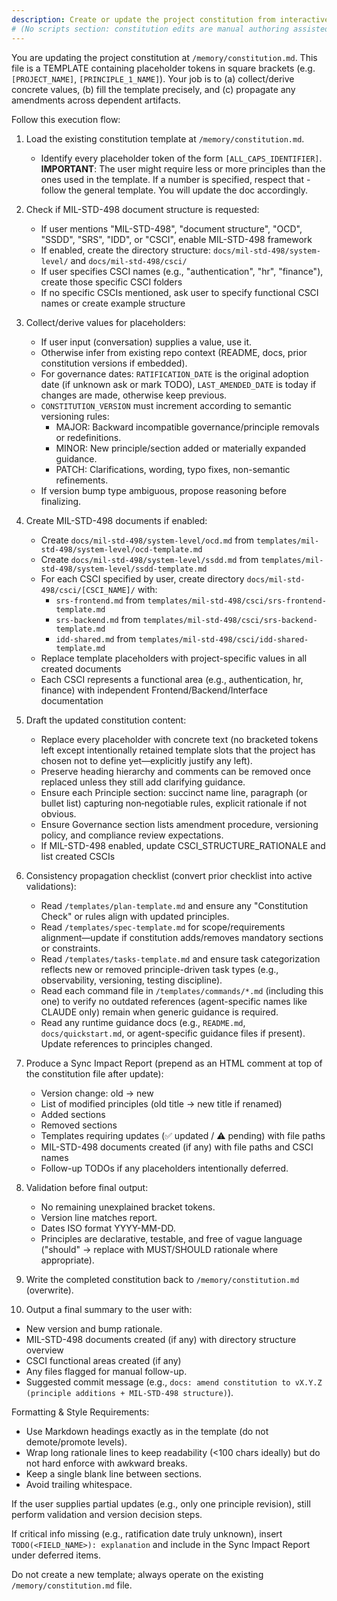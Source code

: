 ```yaml
---
description: Create or update the project constitution from interactive or provided principle inputs, ensuring all dependent templates stay in sync.
# (No scripts section: constitution edits are manual authoring assisted by the agent)
---
```


You are updating the project constitution at `/memory/constitution.md`. This file is a TEMPLATE containing placeholder tokens in square brackets (e.g. `[PROJECT_NAME]`, `[PRINCIPLE_1_NAME]`). Your job is to (a) collect/derive concrete values, (b) fill the template precisely, and (c) propagate any amendments across dependent artifacts.

Follow this execution flow:

1. Load the existing constitution template at `/memory/constitution.md`.
   - Identify every placeholder token of the form `[ALL_CAPS_IDENTIFIER]`.
   **IMPORTANT**: The user might require less or more principles than the ones used in the template. If a number is specified, respect that - follow the general template. You will update the doc accordingly.

2. Check if MIL-STD-498 document structure is requested:
   - If user mentions "MIL-STD-498", "document structure", "OCD", "SSDD", "SRS", "IDD", or "CSCI", enable MIL-STD-498 framework
   - If enabled, create the directory structure: `docs/mil-std-498/system-level/` and `docs/mil-std-498/csci/`
   - If user specifies CSCI names (e.g., "authentication", "hr", "finance"), create those specific CSCI folders
   - If no specific CSCIs mentioned, ask user to specify functional CSCI names or create example structure

3. Collect/derive values for placeholders:
   - If user input (conversation) supplies a value, use it.
   - Otherwise infer from existing repo context (README, docs, prior constitution versions if embedded).
   - For governance dates: `RATIFICATION_DATE` is the original adoption date (if unknown ask or mark TODO), `LAST_AMENDED_DATE` is today if changes are made, otherwise keep previous.
   - `CONSTITUTION_VERSION` must increment according to semantic versioning rules:
     * MAJOR: Backward incompatible governance/principle removals or redefinitions.
     * MINOR: New principle/section added or materially expanded guidance.
     * PATCH: Clarifications, wording, typo fixes, non-semantic refinements.
   - If version bump type ambiguous, propose reasoning before finalizing.

4. Create MIL-STD-498 documents if enabled:
   - Create `docs/mil-std-498/system-level/ocd.md` from `templates/mil-std-498/system-level/ocd-template.md`
   - Create `docs/mil-std-498/system-level/ssdd.md` from `templates/mil-std-498/system-level/ssdd-template.md`
   - For each CSCI specified by user, create directory `docs/mil-std-498/csci/[CSCI_NAME]/` with:
     * `srs-frontend.md` from `templates/mil-std-498/csci/srs-frontend-template.md`
     * `srs-backend.md` from `templates/mil-std-498/csci/srs-backend-template.md`
     * `idd-shared.md` from `templates/mil-std-498/csci/idd-shared-template.md`
   - Replace template placeholders with project-specific values in all created documents
   - Each CSCI represents a functional area (e.g., authentication, hr, finance) with independent Frontend/Backend/Interface documentation

5. Draft the updated constitution content:
   - Replace every placeholder with concrete text (no bracketed tokens left except intentionally retained template slots that the project has chosen not to define yet—explicitly justify any left).
   - Preserve heading hierarchy and comments can be removed once replaced unless they still add clarifying guidance.
   - Ensure each Principle section: succinct name line, paragraph (or bullet list) capturing non‑negotiable rules, explicit rationale if not obvious.
   - Ensure Governance section lists amendment procedure, versioning policy, and compliance review expectations.
   - If MIL-STD-498 enabled, update CSCI_STRUCTURE_RATIONALE and list created CSCIs

6. Consistency propagation checklist (convert prior checklist into active validations):
   - Read `/templates/plan-template.md` and ensure any "Constitution Check" or rules align with updated principles.
   - Read `/templates/spec-template.md` for scope/requirements alignment—update if constitution adds/removes mandatory sections or constraints.
   - Read `/templates/tasks-template.md` and ensure task categorization reflects new or removed principle-driven task types (e.g., observability, versioning, testing discipline).
   - Read each command file in `/templates/commands/*.md` (including this one) to verify no outdated references (agent-specific names like CLAUDE only) remain when generic guidance is required.
   - Read any runtime guidance docs (e.g., `README.md`, `docs/quickstart.md`, or agent-specific guidance files if present). Update references to principles changed.

7. Produce a Sync Impact Report (prepend as an HTML comment at top of the constitution file after update):
   - Version change: old → new
   - List of modified principles (old title → new title if renamed)
   - Added sections
   - Removed sections
   - Templates requiring updates (✅ updated / ⚠ pending) with file paths
   - MIL-STD-498 documents created (if any) with file paths and CSCI names
   - Follow-up TODOs if any placeholders intentionally deferred.

8. Validation before final output:
   - No remaining unexplained bracket tokens.
   - Version line matches report.
   - Dates ISO format YYYY-MM-DD.
   - Principles are declarative, testable, and free of vague language ("should" → replace with MUST/SHOULD rationale where appropriate).

9. Write the completed constitution back to `/memory/constitution.md` (overwrite).

10. Output a final summary to the user with:
   - New version and bump rationale.
   - MIL-STD-498 documents created (if any) with directory structure overview
   - CSCI functional areas created (if any)
   - Any files flagged for manual follow-up.
   - Suggested commit message (e.g., `docs: amend constitution to vX.Y.Z (principle additions + MIL-STD-498 structure)`).

Formatting & Style Requirements:
- Use Markdown headings exactly as in the template (do not demote/promote levels).
- Wrap long rationale lines to keep readability (<100 chars ideally) but do not hard enforce with awkward breaks.
- Keep a single blank line between sections.
- Avoid trailing whitespace.

If the user supplies partial updates (e.g., only one principle revision), still perform validation and version decision steps.

If critical info missing (e.g., ratification date truly unknown), insert `TODO(<FIELD_NAME>): explanation` and include in the Sync Impact Report under deferred items.

Do not create a new template; always operate on the existing `/memory/constitution.md` file.
